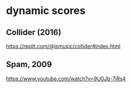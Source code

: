 # dynamic scores

## Collider (2016)

https://replit.com/@jsmusic/collider#index.html

## Spam, 2009

https://www.youtube.com/watch?v=9U0Jb-7jRs4




